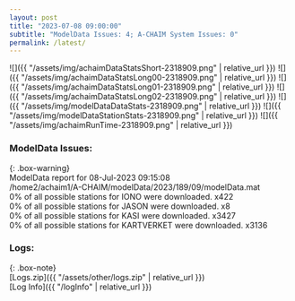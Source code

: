 ```yaml
---
layout: post
title: "2023-07-08 09:00:00"
subtitle: "ModelData Issues: 4; A-CHAIM System Issues: 0"
permalink: /latest/
---
```


![]({{ "/assets/img/achaimDataStatsShort-2318909.png" | relative_url }})
![]({{ "/assets/img/achaimDataStatsLong00-2318909.png" | relative_url }})
![]({{ "/assets/img/achaimDataStatsLong01-2318909.png" | relative_url }})
![]({{ "/assets/img/achaimDataStatsLong02-2318909.png" | relative_url }})
![]({{ "/assets/img/modelDataDataStats-2318909.png" | relative_url }})
![]({{ "/assets/img/modelDataStationStats-2318909.png" | relative_url }})
![]({{ "/assets/img/achaimRunTime-2318909.png" | relative_url }})


### ModelData Issues:  
  
{: .box-warning}  
 ModelData report for 08-Jul-2023 09:15:08   
 /home2/achaim1/A-CHAIM/modelData/2023/189/09/modelData.mat   
 0% of all possible stations for IONO were downloaded. x422   
 0% of all possible stations for JASON were downloaded. x8   
 0% of all possible stations for KASI were downloaded. x3427   
 0% of all possible stations for KARTVERKET were downloaded. x3136   
  


### Logs:  
  
{: .box-note}  
[Logs.zip]({{ "/assets/other/logs.zip" | relative_url }})  
[Log Info]({{ "/logInfo" | relative_url }})  

